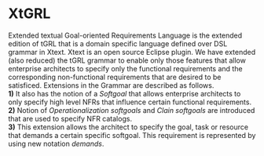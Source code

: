 # XtGRL
Extended textual Goal-oriented Requirements Language is the extended edition of tGRL that is a domain specific language defined over DSL grammar in Xtext. Xtext is an open source Eclipse plugin. We have extended (also reduced) the tGRL grammar to enable only those features that allow enterprise architects to specify only the functional requirements and the corresponding non-functional requirements that are desired to be satisficed.
Extensions in the Grammar are described as follows.\
**1)** It also has the notion of a *_Softgoal_* that allows enterprise architects to only specify high level NFRs that
influence certain functional requirements.\
**2)** Notion of *_Operationalization softgoals_* and *_Clain softgoals_* are introduced that are used to specify NFR catalogs.\
**3)** This extension allows the architect to specify the goal, task or resource that demands a certain specific softgoal. This requirement is represented by using new notation *_demands_*.
